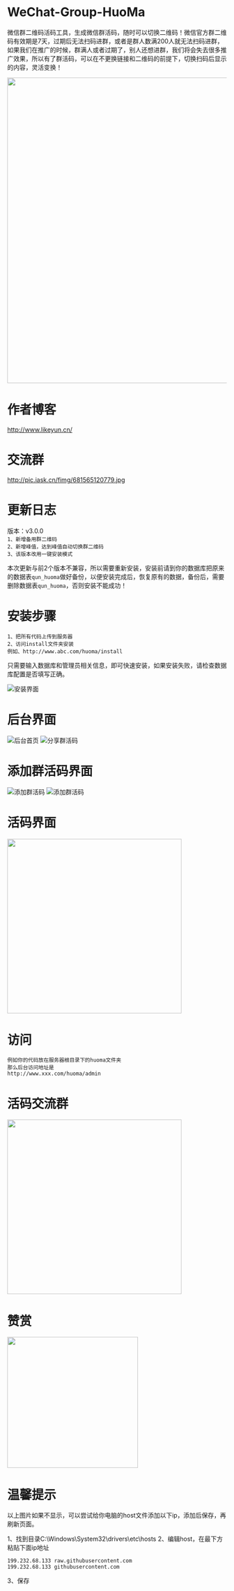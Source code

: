 # WeChat-Group-HuoMa
微信群二维码活码工具，生成微信群活码，随时可以切换二维码！微信官方群二维码有效期是7天，过期后无法扫码进群，或者是群人数满200人就无法扫码进群，如果我们在推广的时候，群满人或者过期了，别人还想进群，我们将会失去很多推广效果，所以有了群活码，可以在不更换链接和二维码的前提下，切换扫码后显示的内容，灵活变换！

<img src="https://raw.githubusercontent.com/likeyun/TANKING/master/timg.jpg" width="700" />

# 作者博客
http://www.likeyun.cn/
# 交流群
http://pic.iask.cn/fimg/681565120779.jpg

# 更新日志
版本：v3.0.0<br/>
`1、新增备用群二维码`<br/>
`2、新增峰值，达到峰值自动切换群二维码`<br/>
`3、该版本改用一键安装模式`<br/>

本次更新与前2个版本不兼容，所以需要重新安装，安装前请到你的数据库把原来的数据表`qun_huoma`做好备份，以便安装完成后，恢复原有的数据，备份后，需要删除数据表`qun_huoma`，否则安装不能成功！<br/>

# 安装步骤
`1、把所有代码上传到服务器`<br/>
`2、访问install文件夹安装`<br/>
`例如、http://www.abc.com/huoma/install`<br/>

只需要输入数据库和管理员相关信息，即可快速安装，如果安装失败，请检查数据库配置是否填写正确。

![安装界面](https://github.com/likeyun/TANKING/blob/master/%E5%BE%AE%E4%BF%A1%E6%88%AA%E5%9B%BE_20200716112614.png?raw=true)

# 后台界面
![后台首页](https://github.com/likeyun/TANKING/blob/master/20200716-add.png)
![分享群活码](https://github.com/likeyun/TANKING/blob/master/%E5%BE%AE%E4%BF%A1%E6%88%AA%E5%9B%BE_20200716113948.png)

# 添加群活码界面
![添加群活码](https://github.com/likeyun/TANKING/blob/master/20200716113531.png)
![添加群活码](https://github.com/likeyun/TANKING/blob/master/20200716113652.png)

# 活码界面
<img src="https://github.com/likeyun/TANKING/blob/master/qunhuoma-page.jpg" width="400"/>

# 访问
```
例如你的代码放在服务器根目录下的huoma文件夹
那么后台访问地址是
http://www.xxx.com/huoma/admin
```

# 活码交流群
<img src="https://github.com/likeyun/TANKING/blob/master/%E5%BE%AE%E4%BF%A1%E5%9B%BE%E7%89%87_20200716114242.jpg" width="400"/>

# 赞赏
<img src="https://github.com/likeyun/TANKING/blob/master/wxzhanshang.jpg?raw=true" width="300"/>

# 温馨提示
以上图片如果不显示，可以尝试给你电脑的host文件添加以下ip，添加后保存，再刷新页面。

1、找到目录C:\Windows\System32\drivers\etc\hosts
2、编辑host，在最下方粘贴下面ip地址
```
199.232.68.133 raw.githubusercontent.com
199.232.68.133 githubusercontent.com
```
3、保存
